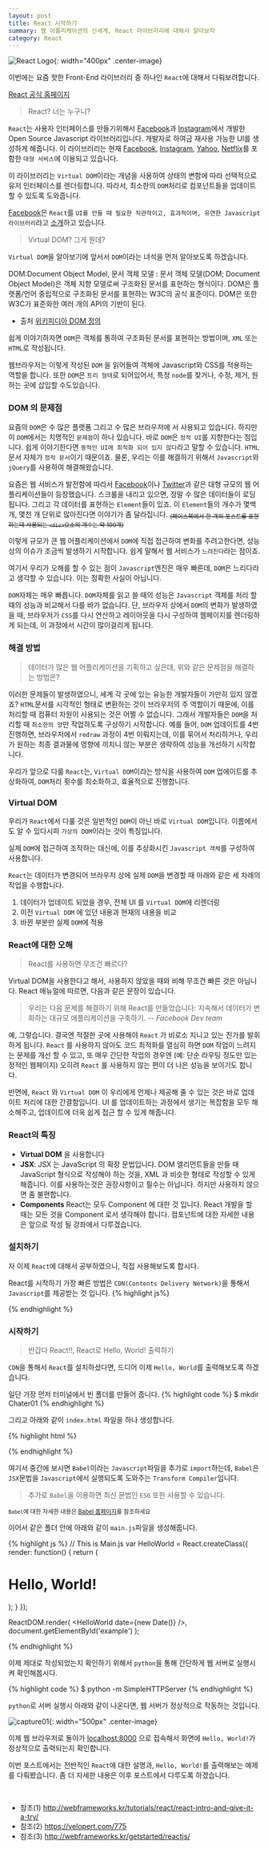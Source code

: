 ```yaml
---
layout: post
title: React 시작하기
summary: 웹 어플리케이션의 신세계, React 라이브러리에 대해서 알아보자
category: React
---
```


![React Logo](/asset/img/react/React_logo.png){: width="400px" .center-image}
<br>

이번에는 요즘 핫한 Front-End 라이브러리 중 하나인 `React`에 대해서 다뤄보려합니다.

[React 공식 홈페이지](https://facebook.github.io/react/)

> React? 너는 누구니?

`React`는 사용자 인터페이스를 만들기위해서 [Facebook](https://fb.com)과 [Instagram](https://instagram.com)에서 개발한 Open Source Javascript 라이브러리입니다.
개발자로 하여금 재사용 가능한 UI를 생성하게 해줍니다. 이 라이브러리는 현재 [Facebook](http://fb.com), [Instagram](http://instagram.com), [Yahoo](http://yahoo.com), [Netflix](https://www.netflix.com/kr/)를 포함한 `대형 서비스`에 이용되고 있습니다.

이 라이브러리는 `Virtual DOM`이라는 개념을 사용하여 상태의 변함에 따라 선택적으로 유저 인터페이스를 렌더링합니다. 따라서, 최소한의 `DOM`처리로 컴포넌트들을 업데이트할 수 있도록 도와줍니다.

[Facebook](https://fb.com)은 `React`를 `UI를 만들 때 필요한 직관적이고, 효과적이며, 유연한 Javascript 라이브러리`라고 [소개](https://facebook.github.io/react/tutorial/tutorial.html)하고 있습니다.

> Virtual DOM? 그게 뭔데?

`Virtual DOM`을 알아보기에 앞서서 `DOM`이라는 녀석을 먼저 알아보도록 하겠습니다.


DOM:Document Object Model, 문서 객체 모델
: 문서 객체 모델(DOM; Document Object Model)은 객체 지향 모델로써 구조화된 문서를 표현하는 형식이다. DOM은 플랫폼/언어 중립적으로 구조화된 문서를 표현하는 W3C의 공식 표준이다. DOM은 또한 W3C가 표준화한 여러 개의 API의 기반이 된다.


* 출처 [위키피디아 DOM 정의](https://ko.wikipedia.org/wiki/%EB%AC%B8%EC%84%9C_%EA%B0%9D%EC%B2%B4_%EB%AA%A8%EB%8D%B8)

쉽게 이야기하자면 `DOM`은 객체를 통하여 구조화된 문서를 표현하는 방법이며, `XML` 또는 `HTML`로 작성됩니다.

웹브라우저는 이렇게 작성된 `DOM` 을 읽어들여 객체에 Javascript와 CSS를 적용하는 역할을 합니다. 또한 `DOM`은 `트리 형태`로 되어있어서, 특정 `node`를 찾거나, 수정, 제거, 원하는 곳에 삽입할 수도있습니다.


### DOM 의 문제점

요즘의 `DOM`은 수 많은 플랫폼 그리고 수 많은 브라우저에 서 사용되고 있습니다. 하지만 이 `DOM`에서는 치명적인 `문제점`이 하나 있습니다. 바로 `DOM`은 `정적 UI`를 지향한다는 점입니다. 쉽게 이야기한다면 `동적인 UI에 최적화 되어 있지 않다`라고 말할 수 있습니다. `HTML`문서 자체가 `정적 문서`이기 때문이죠. 물론, 우리는 이를 해결하기 위해서 `Javascript`와 `jQuery`를 사용하여 해결해왔습니다.

요즘은 웹 서비스가 발전함에 따라서 [Facebook](http://fb.com)이나 [Twitter](http://twitter.com)과 같은 대형 규모의 웹 어플리케이션들이 등장했습니다. 스크롤을 내리고 있으면, 정말 수 많은 데이터들이 로딩됩니다. 그리고 각 데이터를 표현하는 `Element`들이 있죠. 이 `Element`들의 개수가 몇백 개, 몇천 개 단위로 많아진다면 이야기가 좀 달라집니다. <sub><del>(페이스북에서 한 개의 포스트를 표현하는데 사용되는 `<div>`요소의 개수는 약 100개)</del></sub>

이렇게 규모가 큰 웹 어플리케이션에서 `DOM`에 직접 접근하여 변화를 주려고한다면, 성능상의 이슈가 조금씩 발생하기 시작합니다. 쉽게 말해서 웹 서비스가 `느려진다`라는 점이죠.

여기서 우리가 오해를 할 수 있는 점이 `Javascript`엔진은 매우 빠른데, `DOM`은 느리다라고 생각할 수 있습니다. 이는 정확한 사실이 아닙니다.

`DOM`자체는 매우 빠릅니다. `DOM`자체를 읽고 쓸 때의 성능은 `Javascript` 객체를 처리 할 때의 성능과 비교해서 다를 바가 없습니다. 단, 브라우저 상에서 `DOM`의 변화가 발생하였을 때, 브라우저가 `CSS`를 다시 연산하고 레이아웃을 다시 구성하여 웹페이지를 렌더링하게 되는데, 이 과정에서 시간이 많이걸리게 됩니다.


### 해결 방법
> 데이터가 많은 웹 어플리케이션을 기획하고 싶은데, 위와 같은 문제점을 해결하는 방법은?

이러한 문제들이 발생하였으니, 세계 각 곳에 있는 유능한 개발자들이 가만히 있지 않겠죠? `HTML`문서를 시각적인 형태로 변환하는 것이 브라우저의 주 역할이기 때문에, 이를 처리할 때 컴퓨터 자원이 사용되는 것은 어쩔 수 없습니다. 그래서 개발자들은 `DOM`을 처리할 때 `최소한의 양`만 작업하도록 구상하기 시작합니다. 예를 들어, `DOM` 업데이트를 4번 진행하면, 브라우저에서 `redraw` 과정이 4번 이뤄지는데, 이를 묶어서 처리하거나, 우리가 원하는 최종 결과물에 영향에 끼치니 않는 부분은 생략하여 성능을 개선하기 시작합니다.

우리가 앞으로 다룰 `React`는, `Virtual DOM`이라는 방식을 사용하여 `DOM` 업에이트를 추상화하여, `DOM`처리 횟수를 최소화하고, 효율적으로 진행합니다.


### Virtual DOM

우리가 `React`에서 다룰 것은 일반적인 `DOM`이 아닌 바로 `Virtual DOM`입니다. 이름에서도 알 수 있다시피 `가상의 DOM`이라는 것이 특징입니다.

실제 `DOM`에 접근하여 조작하는 대신에, 이를 추상화시킨 `Javascript 객체`를 구성하여 사용합니다.

`React`는 데이터가 변경되어 브라우저 상에 실제 `DOM`을 변경할 때 아래와 같은 세 차례의 작업을 수행합니다.

1. 데이터가 업데이트 되었을 경우, 전체 UI 를 `Virtual DOM`에 리렌더링
2. 이전 `Virtual DOM` 에 있던 내용과 현재의 내용을 비교
3. 바뀐 부분만 실제 `DOM`에 적용

### React에 대한 오해
> React를 사용하면 무조건 빠르다?

Virtual DOM을 사용한다고 해서, 사용하지 않았을 때와 비해 무조건 빠른 것은 아닙니다.
React 매뉴얼에 따르면, 다음과 같은 문장이 있습니다.

>우리는 다음 문제를 해결하기 위해 React를 만들었습니다: 지속해서 데이터가 변화하는 대규모 애플리케이션을 구축하기.  _-- Facebook Dev team_

예, 그렇습니다. 결국엔 적절한 곳에 사용해야 `React` 가 비로소 지니고 있는 진가를 발휘하게 됩니다. `React` 를 사용하지 않아도 코드 최적화를 열심히 하면 `DOM` 작업이 느려지는 문제를 개선 할 수 있고, 또 매우 간단한 작업의 경우엔 (예: 단순 라우팅 정도만 있는 정적인 웹페이지) 오히려 `React` 를 사용하지 않는 편이 더 나은 성능을 보이기도 합니다.

반면에, `React` 와 `Virtual DOM` 이 우리에게 언제나 제공해 줄 수 있는 것은 바로 업데이트 처리에 대한 간결함입니다. UI 를 업데이트하는 과정에서 생기는 복잡함을 모두 해소해주고, 업데이트에 더욱 쉽게 접근 할 수 있게 해줍니다.

### React의 특징
* __Virtual DOM__ 을 사용합니다
* __JSX__: JSX 는 JavaScript 의 확장 문법입니다. DOM 엘리먼트들을 만들 때 JavaScript 형식으로 작성해야 하는 것을, XML 과 비슷한 형태로 작성할 수 있게 해줍니다. 이를 사용하는것은 권장사항이고 필수는 아닙니다. 하지만 사용하지 않으면 좀 불편합니다.
* __Components__ React는 모두 Component 에 대한 것 입니다. React 개발을 할 때는 모든 것을 Component 로서 생각해야 합니다. 컴포넌트에 대한 자세한 내용은 앞으로 작성 될 강좌에서 다루겠습니다.



### 설치하기
자 이제 `React`에 대해서 공부하였으니, 직접 사용해보도록 합시다.

React를 시작하기 가장 빠른 방법은 `CDN(Contents Delivery Network)`을 통해서 `Javascript`를 제공받는 것 입니다.
{% highlight js%}
<script src="https://unpkg.com/react@15/dist/react.js"></script>
<script src="https://unpkg.com/react-dom@15/dist/react-dom.js"></script>
{% endhighlight %}


### 시작하기
> 반갑다 React!!, React로 Hello, World! 출력하기

`CDN`을 통해서 `React`를 설치하셨다면, 드디어 이제 `Hello, World`를 출력해보도록 하겠습니다.

일단 가장 먼저 터미널에서 빈 폴더를 만들어 줍니다.
{% highlight code %}
$ mkdir Chater01
{% endhighlight %}

그리고 아래와 같이 `index.html` 파일을 하나 생성합니다.

{% highlight html %}
<!-- Welcome to React! This is index.html -->
<!Doctype html>
<html>
<head>
  <meta charset="UTF-8" />
  <title>Hello React!</title>

  <!-- React Library -->
  <script src="https://unpkg.com/react@latest/dist/react.js"></script>
  <script src="https://unpkg.com/react-dom@latest/dist/react-dom.js"></script>

  <!-- Babel -->
  <script src="https://unpkg.com/babel-standalone@6.15.0/babel.js"></script>

  <script src="./main.js" type="text/babel"></script>

</head>
<body>
  <div id="example"></div>
</body>
</html>

{% endhighlight %}

여기서 중간에 보시면 `Babel`이라는 `Javascript`파일을 추가로 `import`하는데, `Babel`은 `JSX`문법을 `Javascript`에서 실행되도록 도와주는 `Transform Compiler`입니다.

> 추가로 `Babel`을 이용하면 최신 문법인 `ES6` 또한 사용할 수 있습니다.

<sub>`Babel`에 대한 자세한 내용은 [Babel 홈페이지](https://babeljs.io/)를 참조하세요</sub>

이어서 같은 폴더 안에 아래와 같이 `main.js`파일을 생성해줍니다.

{% highlight js %}
// This is Main.js
var HelloWorld = React.createClass({
  render: function() {
    return (
      <h1>Hello, World!</h1>
    );
  }
});


ReactDOM.render(
  <HelloWorld date={new Date()} />,
  document.getElementById('example')
);

{% endhighlight %}

이제 제대로 작성되었는지 확인하기 위해서 `python`을 통해 간단하게 웹 서버로 실행시켜 확인해봅시다.

{% highlight code %}
$ python -m SimpleHTTPServer
{% endhighlight %}

`python`로 서버 실행시 아래와 같이 나온다면, 웹 서버가 정상적으로 작동하는 것입니다.

![capture01](/asset/img/react/capture01.png){: width="500px" .center-image}

이제 웹 브라우저로 돌아가 [localhost:8000](localhost:8000) 으로 접속해서 화면에 `Hello, World!`가 정상적으로 출력되는지 확인합니다.

이번 포스트에서는 전반적인 `React`에 대한 설명과, `Hello, World!`를 출력해보는 예제를 다뤄봤습니다.
좀 더 자세한 내용은 이후 포스트에서 다루도록 하겠습니다.

<br>

* 참조(1) <http://webframeworks.kr/tutorials/react/react-intro-and-give-it-a-try/>
* 참조(2) <https://velopert.com/775>
* 참조(3) <http://webframeworks.kr/getstarted/reactjs/>
